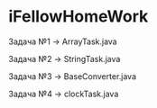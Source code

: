 # iFellowHomeWork
Задача №1 -> ArrayTask.java

Задача №2 -> StringTask.java

Задача №3 -> BaseConverter.java

Задача №4 -> clockTask.java
